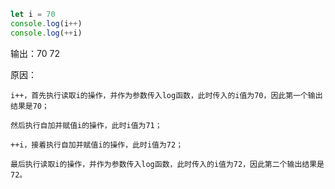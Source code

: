 ```javascript
let i = 70
console.log(i++)
console.log(++i)
```

输出：70 72

原因：

    i++，首先执行读取i的操作，并作为参数传入log函数，此时传入的i值为70，因此第一个输出结果是70；

    然后执行自加并赋值i的操作，此时i值为71；

    ++i，接着执行自加并赋值i的操作，此时i值为72；

    最后执行读取i的操作，并作为参数传入log函数，此时传入的i值为72，因此第二个输出结果是72。
